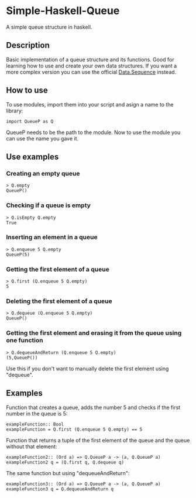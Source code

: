 # Simple-Haskell-Queue
A simple queue structure in haskell.
## Description
Basic implementation of a queue structure and its functions. Good for learning how to use and create your own data structures. If you want a more complex version you can use the official [Data.Sequence](https://hackage.haskell.org/package/containers-0.7/docs/Data-Sequence.html) instead.
## How to use
To use modules, import them into your script and asign a name to the library:
```
import QueueP as Q
```
QueueP needs to be the path to the module.
Now to use the module you can use the name you gave it.
## Use examples
### Creating an empty queue
```
> Q.empty
QueueP()
```
### Checking if a queue is empty
```
> Q.isEmpty Q.empty
True
```
### Inserting an element in a queue
```
> Q.enqueue 5 Q.empty
QueueP(5)
```
### Getting the first element of a queue
```
> Q.first (Q.enqueue 5 Q.empty)
5
```
### Deleting the first element of a queue
```
> Q.dequeue (Q.enqueue 5 Q.empty)
QueueP()
```
### Getting the first element and erasing it from the queue using one function
```
> Q.dequeueAndReturn (Q.enqueue 5 Q.empty)
(5,QueueP())
```
Use this if you don't want to manually delete the first element using "dequeue".
## Examples
Function that creates a queue, adds the number 5 and checks if the first number in the queue is 5:
```
exampleFunction:: Bool
exampleFunction = Q.first (Q.enqueue 5 Q.empty) == 5
```
Function that returns a tuple of the first element of the queue and the queue without that element:
```
exampleFunction2:: (Ord a) => Q.QueueP a -> (a, Q.QueueP a)
exampleFunction2 q = (Q.first q, Q.dequeue q)
```
The same function but using "dequeueAndReturn":
```
exampleFunction3:: (Ord a) => Q.QueueP a -> (a, Q.QueueP a)
exampleFunction3 q = Q.dequeueAndReturn q
```
